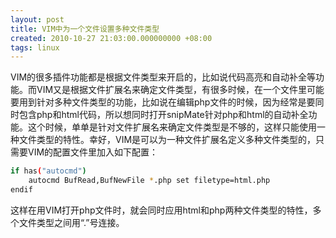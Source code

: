 ```yaml
---
layout: post
title: VIM中为一个文件设置多种文件类型
created: 2010-10-27 21:03:00.000000000 +08:00
tags: linux
---
```


VIM的很多插件功能都是根据文件类型来开启的，比如说代码高亮和自动补全等功能。而VIM又是根据文件扩展名来确定文件类型，有很多时候，在一个文件里可能要用到针对多种文件类型的功能，比如说在编辑php文件的时候，因为经常是要同时包含php和html代码，所以想同时打开snipMate针对php和html的自动补全功能。这个时候，单单是针对文件扩展名来确定文件类型是不够的，这样只能使用一种文件类型的特性。幸好，VIM是可以为一种文件扩展名定义多种文件类型的，只需要VIM的配置文件里加入如下配置：

```bash
if has("autocmd")
    autocmd BufRead,BufNewFile *.php set filetype=html.php
endif
```

这样在用VIM打开php文件时，就会同时应用html和php两种文件类型的特性，多个文件类型之间用“.”号连接。

